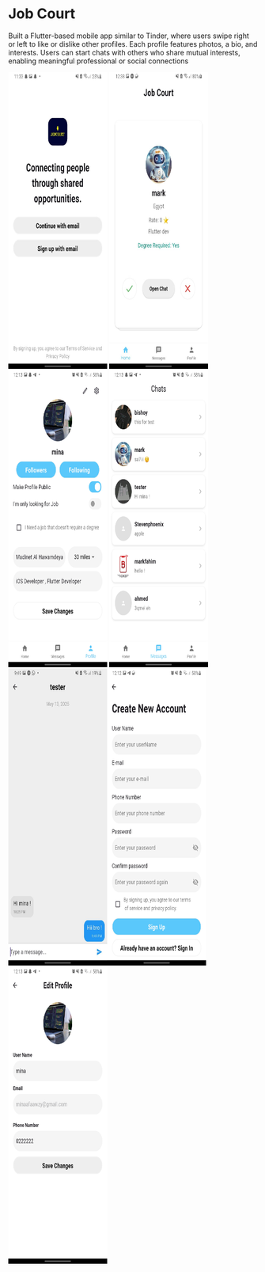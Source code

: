 # Job Court
Built a Flutter-based mobile app similar to Tinder, where users swipe right or left to like or dislike other profiles. Each profile features photos, a bio, and interests. Users can start chats with others who share mutual interests, enabling meaningful professional or social connections

<img src="JobCourt-Images/Welcome-Screen.jpg" alt="Alt Text" width="200" height="600"> <img src="JobCourt-Images/Home-Screen.jpg" alt="Alt Text" width="200" height="600"> <img src="JobCourt-Images/Profile-Screen.jpg" alt="Alt Text" width="200" height="600">
<img src="JobCourt-Images/Chat-List-Screen.jpg" alt="Alt Text" width="200" height="600"><img src="JobCourt-Images/Chat-Screen.jpg" alt="Alt Text" width="200" height="600"><img src="JobCourt-Images/Create-Acc-Screen.jpg" alt="Alt Text" width="200" height="600">
<img src="JobCourt-Images/Edit-Profile-Screen.jpg" alt="Alt Text" width="200" height="600">



